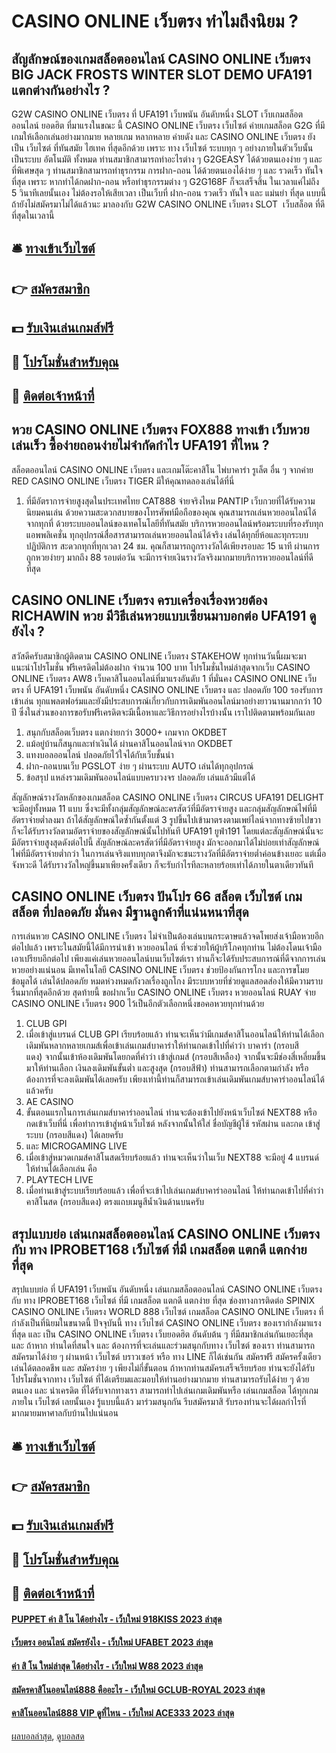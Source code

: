 # CASINO ONLINE เว็บตรง ทำไมถึงนิยม ?
## สัญลักษณ์ของเกมสล็อตออนไลน์ CASINO ONLINE เว็บตรง BIG JACK FROSTS WINTER SLOT DEMO UFA191 แตกต่างกันอย่างไร ?
G2W CASINO ONLINE เว็บตรง ที่ UFA191 เว็บพนัน อันดับหนึ่ง SLOT เว็บเกมสล็อตออนไลน์ ยอดฮิต ที่มาแรงในขณะ นี้ CASINO ONLINE เว็บตรง เว็บไซต์ ค่ายเกมสล็อต G2G ที่มีเกมให้เลือกเล่นอย่างมากมาย หลายเกม หลากหลาย ค่ายดัง และ CASINO ONLINE เว็บตรง ยังเป็น เว็บไซต์ ที่ทันสมัย ไฮเทค ที่สุดอีกด้วย เพราะ ทาง เว็บไซต์ ระบบทุก ๆ อย่างภายในตัวเว็บนั้น เป็นระบบ อัตโนมัติ ทั้งหมด ท่านสมาชิกสามารถทำอะไรต่าง ๆ G2GEASY ได้ด้วยตนเองง่าย ๆ และ ที่พิเศษสุด ๆ ท่านสมาชิกสามารถทำธุรกรรม การฝาก-ถอน ได้ด้วยตนเองได้ง่าย ๆ และ รวดเร็ว ทันใจที่สุด เพราะ หากทำได้กดฝาก-ถอน หรือทำธุรกรรมต่าง ๆ G2G168F ก็จะเสร็จสิ้น ในเวลาแค่ไม่ถึง 5 วินาทีเลยนั้นเอง ไม่ต้องรอให้เสียเวลา เป็นเว็บที่ ฝาก-ถอน รวดเร็ว ทันใจ และ แม่นยำ ที่สุด แบบนี้ถ้ายังไม่สมัครมาไม่ได้แล้วนะ มาลองกับ G2W CASINO ONLINE เว็บตรง SLOT  เว็บสล็อต ที่ดีที่สุดในเวลานี้

## 🛎 [ทางเข้าเว็บไซต์](https://bit.ly/3SdLNi2)
## 👉 [สมัครสมาชิก](https://bit.ly/3SdLNi2)
## 💵 [รับเงินเล่นเกมส์ฟรี](https://bit.ly/3dyRKHj)
## 👑 [โปรโมชั่นสำหรับคุณ](https://bit.ly/3dyRKHj)
## 📱 [ติดต่อเจ้าหน้าที่](https://bit.ly/3dyRKHj)

## หวย CASINO ONLINE เว็บตรง FOX888 ทางเข้า เว็บหวยเล่นเร็ว ซื้อง่ายถอนง่ายไม่จำกัดกำไร UFA191 ที่ไหน ?
สล็อตออนไลน์ CASINO ONLINE เว็บตรง และเกมโต๊ะคาสิโน ไพ่บาคาร่า รูเล็ต อื่น ๆ จากค่าย RED CASINO ONLINE เว็บตรง TIGER มีให้คุณทดลองเล่นได้ที่นี่
1. ที่มีอัตราการจ่ายสูงสุดในประเทศไทย CAT888 จ่ายจริงไหม PANTIP เว็บกวยที่ได้รับความนิยมคนเล่น ด้วยความสะดวกสบายของโทรศัพท์มือถือของคุณ คุณสามารถเล่นหวยออนไลน์ได้จากทุกที่ ด้วยระบบออนไลน์ของเทคโนโลยีที่ทันสมัย บริการหวยออนไลน์พร้อมระบบที่รองรับทุกแอพพลิเคชั่น ทุกอุปกรณ์สื่อสารสามารถเล่นหวยออนไลน์ได้จริง เล่นได้ทุกยี่ห้อและทุกระบบปฏิบัติการ สะดวกทุกที่ทุกเวลา 24 ชม. คุณก็สามารถถูกรางวัลได้เพียงรอบละ 15 นาที ผ่านการถูกหวยง่ายๆ มากถึง 88 รอบต่อวัน จะมีการจ่ายเงินรางวัลจริงมากมายบริการหวยออนไลน์ที่ดีที่สุด

## CASINO ONLINE เว็บตรง ครบเครื่องเรื่องหวยต้อง RICHAWIN หวย มีวิธีเล่นหวยแบบเซียนมาบอกต่อ UFA191 ดูยังไง ?
สวัสดีครับสมาชิกผู้ติดตาม CASINO ONLINE เว็บตรง STAKEHOW ทุกท่านวันนี้ผมจะมาแนะนำโปรโมชั่น ฟรีเครดิตไม่ต้องฝาก จำนวน 100 บาท โปรโมชั่นใหม่ล่าสุดจากเว็บ CASINO ONLINE เว็บตรง AW8 เว็บคาสิโนออนไลน์ที่มาแรงอันดับ 1 ที่มั่นคง CASINO ONLINE เว็บตรง ที่ UFA191 เว็บพนัน อันดับหนึ่ง CASINO ONLINE เว็บตรง และ ปลอดภัย 100 รองรับการเข้าเล่น ทุกแพลตฟอร์มและยังมีประสบการณ์เกี่ยวกับการเดิมพันออนไลน์มาอย่างยาวนานมากกว่า 10 ปี ซึ่งในส่วนของการขอรับฟรีเครดิตจะมีเนื้อหาและวิธีการอย่างไรบ้างนั้น เราไปติดตามพร้อมกันเลย
1. สนุกกับสล็อตเว็บตรง แตกง่ายกว่า 3000+ เกมจาก OKDBET
2. แม้อยู่บ้านก็สนุกและทำเงินได้ ผ่านคาสิโนออนไลน์จาก OKDBET
3. แทงบอลออนไลน์ ปลอดภัยไว้ใจได้กับเว็บชั้นนำ
4. ฝาก-ถอนบนเว็บ PGSLOT ง่าย ๆ ผ่านระบบ AUTO เล่นได้ทุกอุปกรณ์
5. ข้อสรุป แหล่งรวมเดิมพันออนไลน์แบบครบวงจร ปลอดภัย เล่นแล้วมีแต่ได้

สัญลักษณ์รางวัลหลักของเกมสล็อต CASINO ONLINE เว็บตรง CIRCUS UFA191 DELIGHT จะมีอยู่ทั้งหมด 11 แบบ ซึ่งจะมีทั้งกลุ่มสัญลักษณ์ละครสัตว์ที่มีอัตราจ่ายสูง และกลุ่มสัญลักษณ์ไพ่ที่มีอัตราจ่ายต่ำลงมา ถ้าได้สัญลักษณ์ใดซ้ำกันตั้งแต่ 3 รูปขึ้นไปเข้ามาตรงตามเพย์ไลน์จากทางซ้ายไปขวา ก็จะได้รับรางวัลตามอัตราจ่ายของสัญลักษณ์นั้นไปทันที UFA191 ยูฟ่า191 โดยแต่ละสัญลักษณ์นั้นจะมีอัตราจ่ายสูงสุดดังต่อไปนี้
สัญลักษณ์ละครสัตว์ที่มีอัตราจ่ายสูง มักจะออกมาได้ไม่บ่อยเท่าสัญลักษณ์ไพ่ที่มีอัตราจ่ายต่ำกว่า ในการเล่นจริงแทบทุกตาจึงมักจะชนะรางวัลที่มีอัตราจ่ายต่ำค่อนข้างเยอะ แต่เมื่อจังหวะดี ได้รับรางวัลใหญ่ขึ้นมาเพียงครั้งเดียว ก็จะรับกำไรทีละหลายร้อยเท่าได้ภายในตาเดียวทันที

## CASINO ONLINE เว็บตรง ปันโปร 66 สล็อต เว็บไซต์ เกมสล็อต ที่ปลอดภัย มั่นคง มีฐานลูกค้าที่แน่นหนาที่สุด
การเล่นหวย CASINO ONLINE เว็บตรง ไม่จำเป็นต้องเล่นบนกระดาษแล้วจดโพยส่งเจ้ามือหวยอีกต่อไปแล้ว เพราะในสมัยนี้ได้มีการนำเข้า หวยออนไลน์ ที่จะช่วยให้ผู้บริโภคทุกท่าน ไม่ต้องโดนเจ้ามือเอาเปรียบอีกต่อไป เพียงแค่เล่นหวยออนไลน์บนเว็บไซต์เรา ท่านก็จะได้รับประสบการณ์ที่ดีจากการเล่นหวยอย่างแน่นอน มีเทคโนโลยี CASINO ONLINE เว็บตรง ช่วยป้องกันการโกง และการขโมยข้อมูลได้ เล่นได้ปลอดภัย หมดห่วงหมดกังวลเรื่องถูกโกง มีระบบหวยที่ช่วยดูแลสอดส่องให้มีความราบรื่นมากที่สุดอีกด้วย สุดท้ายนี้ ขอฝากเว็บ CASINO ONLINE เว็บตรง หวยออนไลน์ RUAY จ่าย CASINO ONLINE เว็บตรง 900 ไว้เป็นอีกตัวเลือกหนึ่งขอคอหวยทุกท่านด้วย
1. CLUB GPI
2. เมื่อเข้าสู่แบรนด์ CLUB GPI เรียบร้อยแล้ว ท่านจะเห็นว่ามีเกมส์คาสิโนออนไลน์ให้ท่านได้เลือกเดิมพันหลากหลายเกมส์เพื่อเข้าเล่นเกมส์บาคาร่าให้ท่านกดเข้าไปที่คำว่า บาคาร่า (กรอบสีแดง) จากนั้นเข้าห้องเดิมพันโดยกดที่คำว่า เข้าสู่เกมส์ (กรอบสีเหลือง) จากนั้นจะมีช่องสี่เหลี่ยมขึ้นมาให้ท่านเลือก เงินลงเดิมพันขั้นต่ำ และสูงสุด (กรอบสีฟ้า) ท่านสามารถเลือกตามกำลัง หรือต้องการที่จะลงเดิมพันได้เลยครับ เพียงเท่านี้ท่านก็สามารถเข้าเล่นเดิมพันเกมส์บาคาร่าออนไลน์ได้แล้วครับ
3. AE CASINO
4. ขั้นตอนแรกในการเล่นเกมส์บาคาร่าออนไลน์ ท่านจะต้องเข้าไปยังหน้าเว็บไซต์ NEXT88 หรือ กดเข้าเว็บที่นี่ เพื่อทำการเข้าสู่หน้าเว็บไซต์ หลังจากนั้นให้ใส่ ชื่อบัญชีผู้ใช้ รหัสผ่าน และกด เข้าสู่ระบบ (กรอบสีแดง) ได้เลยครับ
5. และ MICROGAMING LIVE
6. เมื่อเข้าสู่หมวดเกมส์คาสิโนสดเรียบร้อยแล้ว ท่านจะเห็นว่าในเว็บ NEXT88 จะมีอยู่ 4 แบรนด์ให้ท่านได้เลือกเล่น คือ
7. PLAYTECH LIVE
8. เมื่อท่านเข้าสู่ระบบเรียบร้อยแล้ว เพื่อที่จะเข้าไปเล่นเกมส์บาคาร่าออนไลน์ ให้ท่านกดเข้าไปที่คำว่า คาสิโนสด (กรอบสีแดง) ตรงแถบเมนูสีน้ำเงินด้านบนครับ

## สรุปแบบย่อ เล่นเกมสล็อตออนไลน์ CASINO ONLINE เว็บตรง กับ ทาง IPROBET168 เว็บไซต์ ที่มี เกมสล็อต แตกดี แตกง่าย ที่สุด
สรุปแบบย่อ ที่ UFA191 เว็บพนัน อันดับหนึ่ง เล่นเกมสล็อตออนไลน์ CASINO ONLINE เว็บตรง กับ ทาง IPROBET168 เว็บไซต์ ที่มี เกมสล็อต แตกดี แตกง่าย ที่สุด ช่องทางการติดต่อ
SPINIX CASINO ONLINE เว็บตรง WORLD 888 เว็บไซต์ เกมสล็อต CASINO ONLINE เว็บตรง ที่กำลังเป็นที่นิยมในขนาดนี้ ปัจจุบันนี้ ทาง เว็บไซต์ CASINO ONLINE เว็บตรง ของเรากำลังมาแรงที่สุด และ เป็น CASINO ONLINE เว็บตรง เว็บยอดฮิต อันดับต้น ๆ ที่มีสมาชิกเล่นกันเยอะที่สุด และ ถ้าหาก ท่านใดที่สนใจ และ ต้องการที่จะเล่นและร่วมสนุกกับทาง เว็บไซต์ ของเรา ท่านสามารถสมัครมาได้ง่าย ๆ ผ่านหน้า เว็บไซต์ บราวเซอร์ หรือ ทาง LINE ก็ได้เช่นกัน สมัครฟรี สมัครครั้งเดียวเล่นได้ตลอดชีพ และ สมัครง่าย ๆ เพียงไม่กี่ขั้นตอน
ถ้าหากท่านสมัครเสร็จเรียบร้อย ท่านจะยังได้รับโปรโมชั่นจากทาง เว็บไซต์ ที่ได้เตรียมและมอบให้ท่านอย่างมากมาย ท่านสามารถรับได้ง่าย ๆ ด้วยตนเอง และ นำเครดิต ที่ได้รับจากทางเรา สามารถทำไปเล่นเกมเดิมพันหรือ เล่นเกมสล็อต ได้ทุกเกมภายใน เว็บไซต์ เลยนั้นเอง รู้แบบนี้แล้ว มาร่วมสนุกกัน รีบสมัครมาสิ รับรองท่านจะได้ผลกำไรที่มากมายมหาศาลกับบ้านไปแน่นอน

## 🛎 [ทางเข้าเว็บไซต์](https://bit.ly/3SdLNi2)
## 👉 [สมัครสมาชิก](https://bit.ly/3SdLNi2)
## 💵 [รับเงินเล่นเกมส์ฟรี](https://bit.ly/3dyRKHj)
## 👑 [โปรโมชั่นสำหรับคุณ](https://bit.ly/3dyRKHj)
## 📱 [ติดต่อเจ้าหน้าที่](https://bit.ly/3dyRKHj)

#### [PUPPET ค่า สิ โน ได้อย่างไร - เว็บใหม่ 918KISS 2023 ล่าสุด](https://atom.io/themes/puppet%20ค่า%20สิ%20โน%20ได้อย่างไร%20-%20เว็บใหม่%20918kiss%202023%20ล่าสุด)
#### [เว็บตรง ออนไลน์ สมัครยังไง - เว็บใหม่ UFABET 2023 ล่าสุด](https://atom.io/themes/เว็บตรง%20ออนไลน์%20สมัครยังไง%20-%20เว็บใหม่%20ufabet%202023%20ล่าสุด)
#### [ค่า สิ โน ใหม่ล่าสุด ได้อย่างไร - เว็บใหม่ W88 2023 ล่าสุด](https://atom.io/themes/ค่า%20สิ%20โน%20ใหม่ล่าสุด%20ได้อย่างไร%20-%20เว็บใหม่%20w88%202023%20ล่าสุด)
#### [สมัครคาสิโนออนไลน์888 คืออะไร - เว็บใหม่ GCLUB-ROYAL 2023 ล่าสุด](https://atom.io/themes/สมัครคาสิโนออนไลน์888%20คืออะไร%20-%20เว็บใหม่%20gclub-royal%202023%20ล่าสุด)
#### [คาสิโนออนไลน์888 VIP ดูที่ไหน - เว็บใหม่ ACE333 2023 ล่าสุด](https://atom.io/themes/คาสิโนออนไลน์888%20vip%20ดูที่ไหน%20-%20เว็บใหม่%20ace333%202023%20ล่าสุด)

[ผลบอลล่าสุด](https://siamsport.tv "ผลบอลล่าสุด"), [ดูบอลสด](https://siamsport.tv/ดูบอลสด "ดูบอลสด")